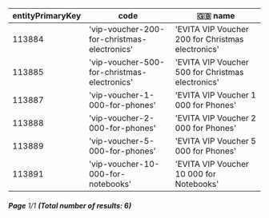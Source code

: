 | entityPrimaryKey | code                                        | 🇬🇧 name                                         |
| ---------------- | ------------------------------------------- | ------------------------------------------------- |
| 113884           | 'vip-voucher-200-for-christmas-electronics' | 'EVITA VIP Voucher 200 for Christmas electronics' |
| 113885           | 'vip-voucher-500-for-christmas-electronics' | 'EVITA VIP Voucher 500 for Christmas electronics' |
| 113887           | 'vip-voucher-1-000-for-phones'              | 'EVITA VIP Voucher 1 000 for Phones'              |
| 113888           | 'vip-voucher-2-000-for-phones'              | 'EVITA VIP Voucher 2 000 for Phones'              |
| 113889           | 'vip-voucher-5-000-for-phones'              | 'EVITA VIP Voucher 5 000 for Phones'              |
| 113891           | 'vip-voucher-10-000-for-notebooks'          | 'EVITA VIP Voucher 10 000 for Notebooks'          |

###### **Page** 1/1 **(Total number of results: 6)**